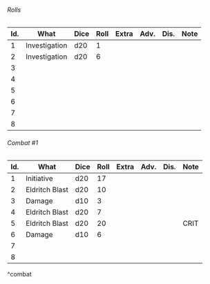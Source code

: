 

###### Rolls
| Id. | What          | Dice | Roll | Extra | Adv. | Dis. | Note |
| --- | ------------- | ---- | ---- | ----- | ---- | ---- | ---- |
| 1   | Investigation | d20  | 1    |       |      |      |      |
| 2   | Investigation | d20  | 6    |       |      |      |      |
| 3   |               |      |      |       |      |      |      |
| 4   |               |      |      |       |      |      |      |
| 5   |               |      |      |       |      |      |      |
| 6   |               |      |      |       |      |      |      |
| 7   |               |      |      |       |      |      |      |
| 8   |               |      |      |       |      |      |      |

###### Combat #1
| Id. | What           | Dice | Roll | Extra | Adv. | Dis. | Note |
| --- | -------------- | ---- | ---- | ----- | ---- | ---- | ---- |
| 1   | Initiative     | d20  | 17   |       |      |      |      |
| 2   | Eldritch Blast | d20  | 10   |       |      |      |      |
| 3   | Damage         | d10  | 3    |       |      |      |      |
| 4   | Eldritch Blast | d20  | 7    |       |      |      |      |
| 5   | Eldritch Blast | d20  | 20   |       |      |      | CRIT |
| 6   | Damage         | d10  | 6    |       |      |      |      |
| 7   |                |      |      |       |      |      |      |
| 8   |                |      |      |       |      |      |      |
^combat
